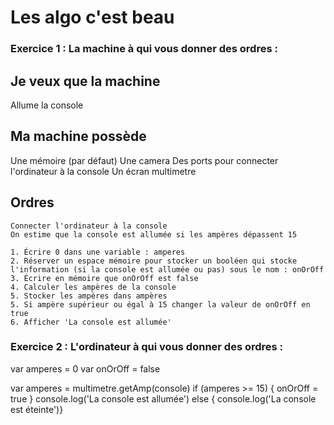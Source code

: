 # Les algo c'est beau

### Exercice 1 : La machine à qui vous donner des ordres :

## Je veux que la machine
Allume la console

## Ma machine possède
Une mémoire (par défaut)
Une camera
Des ports pour connecter l'ordinateur à la console
Un écran
multimetre

## Ordres

```
Connecter l'ordinateur à la console
On estime que la console est allumée si les ampères dépassent 15

1. Écrire 0 dans une variable : amperes
2. Réserver un espace mémoire pour stocker un booléen qui stocke l'information (si la console est allumée ou pas) sous le nom : onOrOff
3. Écrire en mémoire que onOrOff est false
4. Calculer les ampères de la console
5. Stocker les ampères dans ampères
5. Si ampère supérieur ou égal à 15 changer la valeur de onOrOff en true
6. Afficher 'La console est allumée'

```

### Exercice 2 : L'ordinateur à qui vous donner des ordres :
var amperes = 0
var onOrOff = false

var amperes = multimetre.getAmp(console)
if (amperes >= 15) { onOrOff = true }
console.log('La console est allumée')
else { console.log('La console est éteinte')}
